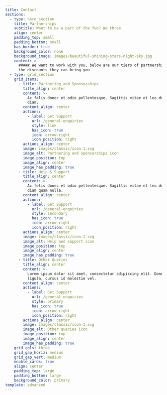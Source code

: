 ```yaml
---
title: Contact
sections:
  - type: hero_section
    title: Partnerships
    subtitle: Want to be a part of the fun? We three
    align: center
    padding_top: small
    padding_bottom: small
    has_border: true
    background_color: none
    background_image: images/beautiful-shining-stars-night-sky.jpg
    content: >
      ##### We want to work with you, below are our tiers of partnerships and
      the discounts they can bring you
  - type: grid_section
    grid_items:
      - title: Partnering and Sponsorships
        title_align: center
        content: >-
          Ac felis donec et odio pellentesque. Sagittis vitae et leo duis ut
          diam.
        content_align: center
        actions:
          - label: Get Support
            url: /general-enquiries
            style: link
            has_icon: true
            icon: arrow-right
            icon_position: right
        actions_align: center
        image: images/classic/icon-1.svg
        image_alt: Partnering and sponsorships icon
        image_position: top
        image_align: center
        image_has_padding: true
      - title: Help & Support
        title_align: center
        content: >-
          Ac felis donec et odio pellentesque. Sagittis vitae et leo duis ut
          diam quam nulla.
        content_align: center
        actions:
          - label: Get Support
            url: /general-enquiries
            style: secondary
            has_icon: true
            icon: arrow-right
            icon_position: right
        actions_align: center
        image: images/classic/icon-2.svg
        image_alt: Help and support icon
        image_position: top
        image_align: center
        image_has_padding: true
      - title: Other Queries
        title_align: center
        content: >-
          Lorem ipsum dolor sit amet, consectetur adipiscing elit. Donec nisl
          ligula, cursus id molestie vel.
        content_align: center
        actions:
          - label: Get Support
            url: /general-enquiries
            style: primary
            has_icon: true
            icon: arrow-right
            icon_position: right
        actions_align: center
        image: images/classic/icon-3.svg
        image_alt: Other queries icon
        image_position: top
        image_align: center
        image_has_padding: true
    grid_cols: three
    grid_gap_horiz: medium
    grid_gap_vert: medium
    enable_cards: true
    align: center
    padding_top: large
    padding_bottom: large
    background_color: primary
template: advanced
---
```

